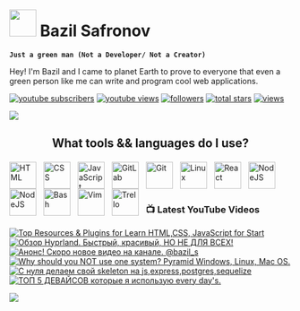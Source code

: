 # <img src="https://www.svgrepo.com/show/285222/alien.svg" height="48"> Bazil Safronov

**`Just a green man (Not a Developer/ Not a Creator)`**

Hey! I'm Bazil and I came to planet Earth to prove to everyone that even a green person like me can write and program cool web applications. 

   <p align="left">
      <a href="https://www.youtube.com/@bazil_s?sub_confirmation=1">
         <img alt="youtube subscribers" title="Subscribe to my YouTube channel" src="https://custom-icon-badges.demolab.com/youtube/channel/subscribers/UC_YqmN7PCpCFp2WXhQ_bPZw?color=%23E05D44&label=SUBSCRIBE&logo=video&logoColor=white&style=for-the-badge&labelColor=CE4630"/></a> 
      <a href="https://www.youtube.com/@bazil_s">
         <img alt="youtube views" title="YouTube views" src="https://custom-icon-badges.demolab.com/youtube/channel/views/UC_YqmN7PCpCFp2WXhQ_bPZw?color=%23E1AD0E&logo=eye&logoColor=white&style=for-the-badge&labelColor=C79600"/></a> 
      <a href="https://github.com/bazilsafronov?tab=followers">
         <img alt="followers" title="Follow me on Github" src="https://custom-icon-badges.demolab.com/github/followers/bazilsafronov?color=236ad3&labelColor=1155ba&style=for-the-badge&logo=person-add&label=Follow&logoColor=white"/></a>
      <a href="https://github.com/bazilsafronov?tab=repositories&sort=stargazers">
         <img alt="total stars" title="Total stars on GitHub" src="https://custom-icon-badges.demolab.com/github/stars/bazilsafronov?color=55960c&style=for-the-badge&labelColor=488207&logo=star"/></a>
   <a href="https://github.com/bazilsafronov">
    <img alt="views" title="GitHub profile views" src="https://freshidea.com/jonah/app/DenverCoder1-profile-views"/></a>
   </p>
   <img src="https://readme-typing-svg.demolab.com/?lines=Subscribe%20to%20me%20in%20social%20network;&font=Roboto%20Code&center=true&width=440&height=45&color=8a5cf7&vCenter=true&pause=2000&size=22"/></a>

## <p align="center">What tools && languages do I use?</p>
<img align="left" alt="HTML" width="48px" style="padding-right:10px;" src="https://cdn.jsdelivr.net/gh/devicons/devicon/icons/html5/html5-plain.svg" />
<img align="left" alt="CSS" width="48px" style="padding-right:10px;" src="https://cdn.jsdelivr.net/gh/devicons/devicon/icons/css3/css3-plain.svg" />
<img align="left" alt="JavaScript" width="48px" style="padding-right:10px;" src="https://cdn.jsdelivr.net/gh/devicons/devicon/icons/javascript/javascript-plain.svg" />
<img align="left" alt="GitLab" width="48px" style="padding-right:10px;" src="https://cdn.jsdelivr.net/gh/devicons/devicon/icons/gitlab/gitlab-original-wordmark.svg"/>

<img align="left" alt="Git" width="48px" style="padding-right:10px;" src="https://cdn.jsdelivr.net/gh/devicons/devicon/icons/git/git-original.svg" />
<img align="left" alt="Linux" width="48px" style="padding-right:10px;" src="https://cdn.jsdelivr.net/gh/devicons/devicon/icons/linux/linux-original.svg" />

<img align="left" alt="React" width="48px" style="padding-right:10px;" src="https://cdn.jsdelivr.net/gh/devicons/devicon/icons/react/react-original.svg" />
<img align="left" alt="NodeJS" width="48px" style="padding-right:10px;" src="https://cdn.jsdelivr.net/gh/devicons/devicon/icons/nodejs/nodejs-original.svg" />
<img align="left" alt="NodeJS" width="48px" style="padding-right:10px;" src="https://cdn.jsdelivr.net/gh/devicons/devicon/icons/bootstrap/bootstrap-original.svg" />
<img align="left" alt="Bash" width="48px" style="padding-right:10px;" src="https://cdn.jsdelivr.net/gh/devicons/devicon/icons/bash/bash-original.svg" />
<img align="left" alt="Vim" width="48px" style="padding-right:10px;" src="https://cdn.jsdelivr.net/gh/devicons/devicon/icons/vim/vim-original.svg" />
<img align="left" alt="Trello" width="48px" style="padding-right:10px;" src="https://cdn.jsdelivr.net/gh/devicons/devicon/icons/trello/trello-plain-wordmark.svg" /><br><br><br>

### 📺 Latest YouTube Videos
<!-- BEGIN YOUTUBE-CARDS -->
[![Top Resources & Plugins for Learn HTML,CSS, JavaScript for Start](https://ytcards.demolab.com/?id=jV2_RC_kCOc&title=Top+Resources+%26+Plugins+for+Learn+HTML%2CCSS%2C+JavaScript+for+Start&lang=en&timestamp=1710195718&background_color=%230d1117&title_color=%23ffffff&stats_color=%23dedede&max_title_lines=1&width=250&border_radius=5 "Top Resources & Plugins for Learn HTML,CSS, JavaScript for Start")](https://www.youtube.com/watch?v=jV2_RC_kCOc)
[![Обзор Hyprland. Быстрый, красивый, НО НЕ ДЛЯ ВСЕХ!](https://ytcards.demolab.com/?id=wsDDaJ7ZLxo&title=%D0%9E%D0%B1%D0%B7%D0%BE%D1%80+Hyprland.+%D0%91%D1%8B%D1%81%D1%82%D1%80%D1%8B%D0%B9%2C+%D0%BA%D1%80%D0%B0%D1%81%D0%B8%D0%B2%D1%8B%D0%B9%2C+%D0%9D%D0%9E+%D0%9D%D0%95+%D0%94%D0%9B%D0%AF+%D0%92%D0%A1%D0%95%D0%A5%21&lang=en&timestamp=1702024888&background_color=%230d1117&title_color=%23ffffff&stats_color=%23dedede&max_title_lines=1&width=250&border_radius=5 "Обзор Hyprland. Быстрый, красивый, НО НЕ ДЛЯ ВСЕХ!")](https://www.youtube.com/watch?v=wsDDaJ7ZLxo)
[![Анонс! Скоро новое видео на канале.  @bazil_s](https://ytcards.demolab.com/?id=WVLgp09RSFc&title=%D0%90%D0%BD%D0%BE%D0%BD%D1%81%21+%D0%A1%D0%BA%D0%BE%D1%80%D0%BE+%D0%BD%D0%BE%D0%B2%D0%BE%D0%B5+%D0%B2%D0%B8%D0%B4%D0%B5%D0%BE+%D0%BD%D0%B0+%D0%BA%D0%B0%D0%BD%D0%B0%D0%BB%D0%B5.++%40bazil_s&lang=en&timestamp=1701764015&background_color=%230d1117&title_color=%23ffffff&stats_color=%23dedede&max_title_lines=1&width=250&border_radius=5 "Анонс! Скоро новое видео на канале.  @bazil_s")](https://www.youtube.com/watch?v=WVLgp09RSFc)
[![Why should you NOT use one system? Pyramid Windows, Linux, Mac OS.](https://ytcards.demolab.com/?id=wAbpr8XtEZc&title=Why+should+you+NOT+use+one+system%3F+Pyramid+Windows%2C+Linux%2C+Mac+OS.&lang=en&timestamp=1695730610&background_color=%230d1117&title_color=%23ffffff&stats_color=%23dedede&max_title_lines=1&width=250&border_radius=5 "Why should you NOT use one system? Pyramid Windows, Linux, Mac OS.")](https://www.youtube.com/watch?v=wAbpr8XtEZc)
[![С нуля делаем свой skeleton на js,express,postgres,sequelize](https://ytcards.demolab.com/?id=4C0wg8svlt0&title=%D0%A1+%D0%BD%D1%83%D0%BB%D1%8F+%D0%B4%D0%B5%D0%BB%D0%B0%D0%B5%D0%BC+%D1%81%D0%B2%D0%BE%D0%B9+skeleton+%D0%BD%D0%B0+js%2Cexpress%2Cpostgres%2Csequelize&lang=en&timestamp=1695572029&background_color=%230d1117&title_color=%23ffffff&stats_color=%23dedede&max_title_lines=1&width=250&border_radius=5 "С нуля делаем свой skeleton на js,express,postgres,sequelize")](https://www.youtube.com/watch?v=4C0wg8svlt0)
[![ТОП 5 ДЕВАЙСОВ которые я использую every day's.](https://ytcards.demolab.com/?id=Z2yHX6dm0sE&title=%D0%A2%D0%9E%D0%9F+5+%D0%94%D0%95%D0%92%D0%90%D0%99%D0%A1%D0%9E%D0%92+%D0%BA%D0%BE%D1%82%D0%BE%D1%80%D1%8B%D0%B5+%D1%8F+%D0%B8%D1%81%D0%BF%D0%BE%D0%BB%D1%8C%D0%B7%D1%83%D1%8E+every+day%27s.&lang=en&timestamp=1688890621&background_color=%230d1117&title_color=%23ffffff&stats_color=%23dedede&max_title_lines=1&width=250&border_radius=5 "ТОП 5 ДЕВАЙСОВ которые я использую every day's.")](https://www.youtube.com/watch?v=Z2yHX6dm0sE)
<!-- END YOUTUBE-CARDS -->
[<img src="https://custom-icon-badges.demolab.com/badge/-Subscribe%20For%20More-red?style=for-the-badge&logo=video&logoColor=white"/>](https://www.youtube.com/@bazil_s?sub_confirmation=1)
